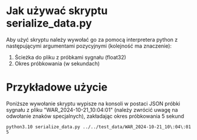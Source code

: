 # Jak używać skryptu serialize_data.py
Aby użyć skryptu należy wywołać go za pomocą interpretera python z następującymi argumentami pozycyjnymi (kolejność ma znaczenie):
1. Ścieżka do pliku z próbkami sygnału (float32)
2. Okres próbkowania (w sekundach)

# Przykładowe użycie
Poniższe wywołanie skryptu wypisze na konsoli w postaci JSON próbki sygnału z pliku "WAR_2024-10-21_10:04:01" (należy zwrócić uwagę na odwołanie znaków specjalnych), zakładając okres próbkowania 5 sekund
```
python3.10 serialize_data.py ../../test_data/WAR_2024-10-21_10\:04\:01 5
```